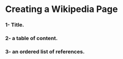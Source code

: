 # Creating a Wikipedia Page

### 1- Title.
### 2- a table of content.
### 3- an ordered list of references.